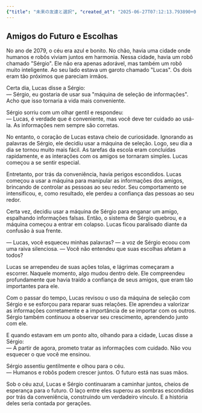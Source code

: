 ```yaml
---
{"title": "未来の友達と選択", "created_at": "2025-06-27T07:12:13.793890+09:00", "pattern_id": 9, "pattern_name": "ドラえもん型", "year": 2079}
---
```


## Amigos do Futuro e Escolhas

No ano de 2079, o céu era azul e bonito. No chão, havia uma cidade onde humanos e robôs viviam juntos em harmonia. Nessa cidade, havia um robô chamado "Sérgio". Ele não era apenas adorável, mas também um robô muito inteligente. Ao seu lado estava um garoto chamado "Lucas". Os dois eram tão próximos que pareciam irmãos.

Certa dia, Lucas disse a Sérgio:  
— Sérgio, eu gostaria de usar sua "máquina de seleção de informações". Acho que isso tornaria a vida mais conveniente.

Sérgio sorriu com um olhar gentil e respondeu:  
— Lucas, é verdade que é conveniente, mas você deve ter cuidado ao usá-la. As informações nem sempre são corretas.

No entanto, o coração de Lucas estava cheio de curiosidade. Ignorando as palavras de Sérgio, ele decidiu usar a máquina de seleção. Logo, seu dia a dia se tornou muito mais fácil. As tarefas da escola eram concluídas rapidamente, e as interações com os amigos se tornaram simples. Lucas começou a se sentir especial.

Entretanto, por trás da conveniência, havia perigos escondidos. Lucas começou a usar a máquina para manipular as informações dos amigos, brincando de controlar as pessoas ao seu redor. Seu comportamento se intensificou, e, como resultado, ele perdeu a confiança das pessoas ao seu redor.

Certa vez, decidiu usar a máquina de Sérgio para enganar um amigo, espalhando informações falsas. Então, o sistema de Sérgio quebrou, e a máquina começou a entrar em colapso. Lucas ficou paralisado diante da confusão à sua frente.

— Lucas, você esqueceu minhas palavras? — a voz de Sérgio ecoou com uma raiva silenciosa. — Você não entendeu que suas escolhas afetam a todos?

Lucas se arrependeu de suas ações tolas, e lágrimas começaram a escorrer. Naquele momento, algo mudou dentro dele. Ele compreendeu profundamente que havia traído a confiança de seus amigos, que eram tão importantes para ele.

Com o passar do tempo, Lucas revisou o uso da máquina de seleção com Sérgio e se esforçou para reparar suas relações. Ele aprendeu a valorizar as informações corretamente e a importância de se importar com os outros. Sérgio também continuou a observar seu crescimento, aprendendo junto com ele.

E quando estavam em um ponto alto, olhando para a cidade, Lucas disse a Sérgio:  
— A partir de agora, prometo tratar as informações com cuidado. Não vou esquecer o que você me ensinou.

Sérgio assentiu gentilmente e olhou para o céu.  
— Humanos e robôs podem crescer juntos. O futuro está nas suas mãos.

Sob o céu azul, Lucas e Sérgio continuaram a caminhar juntos, cheios de esperança para o futuro. O laço entre eles superou as sombras escondidas por trás da conveniência, construindo um verdadeiro vínculo. E a história deles seria contada por gerações.
